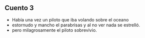 ## Cuento 3
- Había una vez un piloto que iba volando sobre el oceano
- estornudo y mancho el parabrisas y al no ver nada se estrelló.
- pero milagrosamente el piloto sobrevivio.